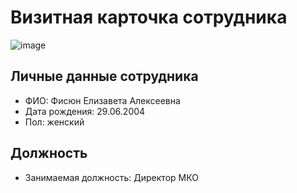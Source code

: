 # Визитная карточка сотрудника #

![image](https://img.freepik.com/free-photo/business-lady-pretty-blonde-woman-office-outfit-smiling-with-phone-hands_140725-161330.jpg)

## Личные данные сотрудника ##

- ФИО: Фисюн Елизавета Алексеевна
- Дата рождения: 29.06.2004
- Пол: женский

## Должность

- Занимаемая должность: Директор МКО
